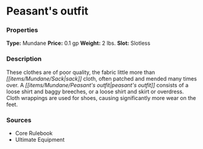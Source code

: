 ﻿---
Title: "Peasant's outfit"
Type: "Mundane"
Price: "0.1 gp"
Weight: "2 lbs."
Slot: "Slotless"
Description: |
  "These clothes are of poor quality, the fabric little more than sack cloth, often patched and mended many times over. A peasant's outfit consists of a loose shirt and baggy breeches, or a loose shirt and skirt or overdress. Cloth wrappings are used for shoes, causing significantly more wear on the feet."
Sources: "['Core Rulebook', 'Ultimate Equipment']"
---

# Peasant's outfit

### Properties

**Type:** Mundane **Price:** 0.1 gp **Weight:** 2 lbs. **Slot:** Slotless

### Description

These clothes are of poor quality, the fabric little more than _[[items/Mundane/Sack|sack]]_ cloth, often patched and mended many times over. A _[[items/Mundane/Peasant's outfit|peasant's outfit]]_ consists of a loose shirt and baggy breeches, or a loose shirt and skirt or overdress. Cloth wrappings are used for shoes, causing significantly more wear on the feet.

### Sources

* Core Rulebook
* Ultimate Equipment